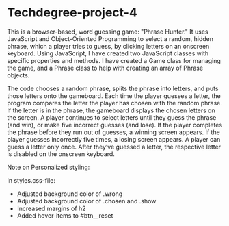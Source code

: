 # Techdegree-project-4

This is a browser-based, word guessing game: "Phrase Hunter." It uses JavaScript and Object-Oriented Programming to select a random, hidden phrase, which a player tries to guess, by clicking letters on an onscreen keyboard. Using JavaScript, I have created two JavaScript classes with specific properties and methods. I have created a Game class for managing the game, and a Phrase class to help with creating an array of Phrase objects.

The code chooses a random phrase, splits the phrase into letters, and puts those letters onto the gameboard. Each time the player guesses a letter, the program compares the letter the player has chosen with the random phrase. If the letter is in the phrase, the gameboard displays the chosen letters on the screen. A player continues to select letters until they guess the phrase (and win), or make five incorrect guesses (and lose). If the player completes the phrase before they run out of guesses, a winning screen appears. If the player guesses incorrectly five times, a losing screen appears. A player can guess a letter only once. After they’ve guessed a letter, the respective letter is disabled on the onscreen keyboard.

Note on Personalized styling:

In styles.css-file:
- Adjusted background color of .wrong
- Adjusted background color of .chosen and .show
- Increased margins of h2
- Added hover-items to #btn__reset

